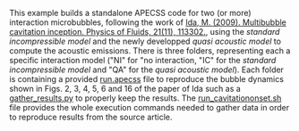This example builds a standalone APECSS code for two (or more) interaction microbubbles, following the work of [Ida, M. (2009). Multibubble cavitation inception. Physics of Fluids, 21(11), 113302.](https://doi.org/10.1063/1.3265547), using the _standard incompressible model_ and the newly developped _quasi acoustic model_ to compute the acoustic emissions. There is three folders, representing each a specific interaction model ("NI" for "no interaction, "IC" for the _standard incompressible model_ and "QA" for the _quasi acoustic model_). Each folder is containing a provided [run.apecss](./IC/run.apecss) file to reproduce the bubble dynamics shown in Figs. 2, 3, 4, 5, 6 and 16 of the paper of Ida such as a [gather_results.py](./IC/gather_results.py) to properly keep the results. The [run_cavitationonset.sh](./run_cavitationonset.sh) file provides the whole execution commands needed to gather data in order to reproduce results from the source article.